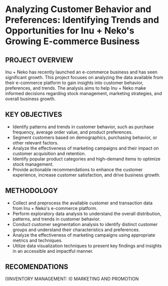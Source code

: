 # Analyzing Customer Behavior and Preferences: Identifying Trends and Opportunities for Inu + Neko's Growing E-commerce Business

## PROJECT OVERVIEW
Inu + Neko has recently launched an e-commerce business and has seen significant growth. This project focuses on analyzing the data available from their e-commerce platform to gain insights into customer behavior, preferences, and trends. The analysis aims to help Inu + Neko make informed decisions regarding stock management, marketing strategies, and overall business growth.

## KEY OBJECTIVES
- Identify patterns and trends in customer behavior, such as purchase frequency, average order value, and product preferences.
- Segment customers based on demographics, purchasing behavior, or other relevant factors.
- Analyze the effectiveness of marketing campaigns and their impact on customer acquisition and retention.
- Identify popular product categories and high-demand items to optimize stock management.
- Provide actionable recommendations to enhance the customer experience, increase customer satisfaction, and drive business growth.

## METHODOLOGY
- Collect and preprocess the available customer and transaction data from Inu + Neko's e-commerce platform.
- Perform exploratory data analysis to understand the overall distribution, patterns, and trends in customer behavior.
- Conduct customer segmentation analysis to identify distinct customer groups and understand their characteristics and preferences.
- Analyze the effectiveness of marketing campaigns using appropriate metrics and techniques.
- Utilize data visualization techniques to present key findings and insights in an accessible and impactful manner.

## RECOMENDATIONS
I)INVENTORY MANAGEMENT:
II) MARKETING AND PROMOTION
